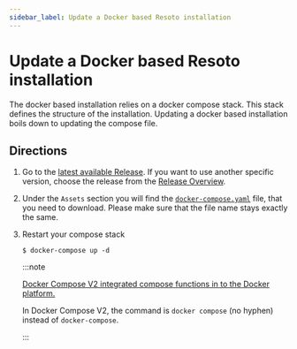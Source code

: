 ```yaml
---
sidebar_label: Update a Docker based Resoto installation
---
```


# Update a Docker based Resoto installation

The docker based installation relies on a docker compose stack. This stack defines the structure of the installation. Updating a docker based installation boils down to updating the compose file.

## Directions

1. Go to the [latest available Release](https://github.com/someengineering/resoto/releases/latest). If you want to use another specific version, choose the release from the [Release Overview](https://github.com/someengineering/resoto/releases).
2. Under the `Assets` section you will find the [`docker-compose.yaml`](https://github.com/someengineering/resoto/releases/latest/download/docker-compose.yaml) file, that you need to download. Please make sure that the file name stays exactly the same.
3. Restart your compose stack

   ```shell
   $ docker-compose up -d
   ```

   :::note

   [Docker Compose V2 integrated compose functions in to the Docker platform.](https://docs.docker.com/compose/#compose-v2-and-the-new-docker-compose-command)

   In Docker Compose V2, the command is `docker compose` (no hyphen) instead of `docker-compose`.

   :::
